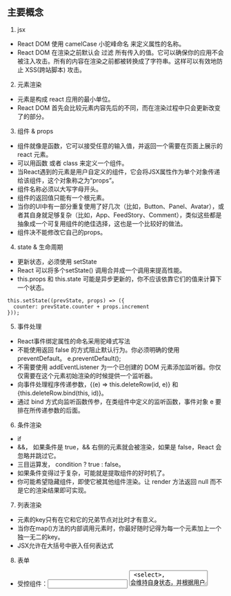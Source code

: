 ## 主要概念
1. jsx
-  React DOM 使用 camelCase 小驼峰命名 来定义属性的名称。
- React DOM 在渲染之前默认会 过滤 所有传入的值。它可以确保你的应用不会被注入攻击。所有的内容在渲染之前都被转换成了字符串。这样可以有效地防止 XSS(跨站脚本) 攻击。
2. 元素渲染
- 元素是构成 react 应用的最小单位。
- React DOM 首先会比较元素内容先后的不同，而在渲染过程中只会更新改变了的部分。
3. 组件 & props
- 组件就像是函数，它可以接受任意的输入值，并返回一个需要在页面上展示的 react 元素。
- 可以用函数 或者 class 来定义一个组件。
- 当React遇到的元素是用户自定义的组件，它会将JSX属性作为单个对象传递给该组件，这个对象称之为“props”。
- 组件名称必须以大写字母开头。
- 组件的返回值只能有一个根元素。
- 当你的UI中有一部分重复使用了好几次（比如，Button、Panel、Avatar），或者其自身就足够复杂（比如，App、FeedStory、Comment），类似这些都是抽象成一个可复用组件的绝佳选择，这也是一个比较好的做法。
- 组件决不能修改它自己的props。
4. state & 生命周期
- 更新状态，必须使用 setState
- React 可以将多个setState() 调用合并成一个调用来提高性能。
- this.props 和 this.state 可能是异步更新的，你不应该依靠它们的值来计算下一个状态。
```
this.setState((prevState, props) => ({
  counter: prevState.counter + props.increment
}));
```
5. 事件处理
- React事件绑定属性的命名采用驼峰式写法
- 不能使用返回 false 的方式阻止默认行为。你必须明确的使用 preventDefault。 e.preventDefault();
- 不需要使用 addEventListener 为一个已创建的 DOM 元素添加监听器。你仅仅需要在这个元素初始渲染的时候提供一个监听器。
- 向事件处理程序传递参数，{(e) => this.deleteRow(id, e)} 和 {this.deleteRow.bind(this, id)}。
- 通过 bind 方式向监听函数传参，在类组件中定义的监听函数，事件对象 e 要排在所传递参数的后面。
6. 条件渲染
- if
- &&， 如果条件是 true，&& 右侧的元素就会被渲染，如果是 false，React 会忽略并跳过它。
- 三目运算发， condition ? true : false。
- 如果条件变得过于复杂，可能就是提取组件的好时机了。
- 你可能希望隐藏组件，即使它被其他组件渲染。让 render 方法返回 null 而不是它的渲染结果即可实现。
7. 列表渲染
- 元素的key只有在它和它的兄弟节点对比时才有意义。
- 当你在map()方法的内部调用元素时，你最好随时记得为每一个元素加上一个独一无二的key。
- JSX允许在大括号中嵌入任何表达式
8. 表单
- 受控组件：<input> <textarea> <select>, 会维持自身状态，并根据用户输入进行更新。select标签上用value属性来表示选中项。
- 非受控组件：<input type="file"> ，该标签的value 是只读的，所以是非受控组件。
- 有处理多个受控的input元素时，你可以通过给每个元素添加一个name属性，来让处理函数根据 event.target.name的值来选择做什么。
- 有时使用受控组件可能很繁琐，因为要为数据可能发生变化的每一种方式都编写一个事件处理程序，并通过一个组件来管理全部的状态。
9. 状态提升
- 几个组件需要共用的状态数据，可以把他们提升到离他们最近的父组件中进行管理。
- 子组件中的状态提升到父组件进行管理，子组件变成受控组件。父组件通过自身的方法响应状态数据的改变。
- 状态提升比双向绑定方式要写更多的“模版代码”，但带来的好处是，你也可以更快地寻找和定位bug的工作。因为哪个组件保有状态数据，也只有它自己能够操作这些数据，发生bug的范围就被大大地减小了。此外，你也可以使用自定义逻辑来拒绝或者更改用户的输入。
10. 组合 v 继承
 - 建议使用组合，而不是继承来复用组件之间的代码。
11. react 理念
## 高级指引
1. 深入JSX
  - 可以使用点表示法引用react组件。
  - 组件以大写字母开头，小写字母会被误以为是 HTML 原生标签。
  - 不给属性传值，默认是true。
  - 这两个是等效的：
  ```
  // 1.谨慎使用此语法。
  const props = {firstName: 'Ben', lastName: 'Hector'};
  return <Greeting {...props} />;
  // 2.
  return <Greeting firstName="Ben" lastName="Hector" />;
  ```
  - React 组件也可以通过数组的形式返回多个元素(直接 return map的结果)
  - false、null、undefined 和 true 都是有效的子代，但它们不会直接被渲染。如果你想让类似 false、true、null 或 undefined 出现在输出中，你必须先把它转换成字符串 （string（value））。
  - 0 依然会被渲染。
2. 使用 PropTypes 检查类型
  - propTypes 只在开发模式下进行检查。
  - 可以将属性声明为 
    - JS 原生类型
    - 任何可被渲染的元素（包括数字、字符串、子元素或数组）。
    - 一个 React 元素
    - 是某个特定值之一
    - 限制它为列举类型之一的对象
    - 一个指定元素类型的数组
    - 一个指定类型的对象
    - 一个指定属性及其类型的对象
    - isRequired, 如果这个属性父组件没有提供时，会打印警告信息.
    - 也可以指定一个自定义验证器。
    - 
  - 可以通过配置 defaultProps 为 props定义默认值.
3. 静态类型检查 
4. Refs & DOM
  - 如果可以通过声明式实现，则尽量避免使用 refs。
  例如，不要在 Dialog 组件上直接暴露 open() 和 close() 方法，最好传递 isOpen 属性。
  - 如果想用 refs 来更新组件，请先考虑是否可以提升state
  - refs 的使用，先 创建，再使用。
  - 不能在函数式组件上使用 ref 属性，因为它们没有实例， 但是可以在函数式组件内部使用ref，只有它指向一个DOM元素或者class组件；
  - 
5. 非受控组件
6. 性能优化
7. 不适用ES6
8. 不适用JSX
9. Reconciliation
10. Context
11. Fragments
12. Portals
13. Error Boundaries
14. Web Components
15. 高级组件
16. 传递 Refs
17. Render Props
18. 与第三方库协同
19. 可访问性
20. Code-Spiltting
21. 严格模式
